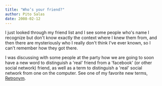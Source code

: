 ```yaml
---
title: "Who’s your friend?"
author: Pito Salas
date: 2008-02-12
---
```




I just looked through my friend list and I see some people who's name I
recognize but don't know exactly the context where I knew them from, and then
there are mysteriously who I really don't think I've ever known, so I can't
remember how they got there.

I was discussing with some people at the party how we are going to soon have a
new word to distinguish a 'real' friend from a 'facebook' (or other social
network) friend, as well as a term to distinguish a 'real' social network from
one on the computer. See one of my favorite new terms,
[Retronym](<//en.wikipedia.org/wiki/Retronym\)>).


